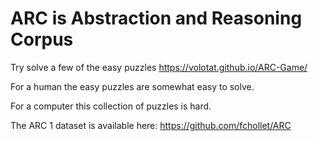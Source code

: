 # ARC is Abstraction and Reasoning Corpus

Try solve a few of the easy puzzles
https://volotat.github.io/ARC-Game/

For a human the easy puzzles are somewhat easy to solve.

For a computer this collection of puzzles is hard.

The ARC 1 dataset is available here:
https://github.com/fchollet/ARC

